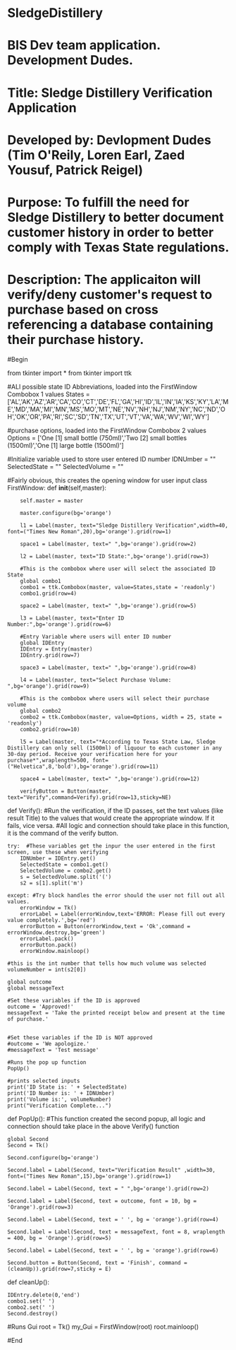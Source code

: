 # SledgeDistillery
# BIS Dev team application. Development Dudes. 
# Title: Sledge Distillery Verification Application
# Developed by: Devlopment Dudes (Tim O'Reily, Loren Earl, Zaed Yousuf, Patrick Reigel)

# Purpose: To fulfill the need for Sledge Distillery to better document customer history in order to better comply with Texas State regulations. 

# Description: The applicaiton will verify/deny customer's request to purchase based on cross referencing a database containing their purchase history. 
#Begin

from tkinter import *
from tkinter import ttk


#ALl possible state ID Abbreviations, loaded into the FirstWindow Combobox 1 values
States = ['AL','AK','AZ','AR','CA','CO','CT','DE','FL','GA','HI','ID','IL','IN','IA','KS','KY','LA','ME','MD','MA','MI','MN','MS','MO','MT','NE','NV','NH','NJ','NM','NY','NC','ND','OH','OK','OR','PA','RI','SC','SD','TN','TX','UT','VT','VA','WA','WV','WI','WY']

#purchase options, loaded into the FirstWindow Combobox 2 values
Options = ['One [1] small bottle (750ml)','Two [2] small bottles (1500ml)','One [1] large bottle (1500ml)']

#Initialize variable used to store user entered ID number
IDNUmber = ""
SelectedState = ""
SelectedVolume = ""

#Fairly obvious, this creates the opening window for user input
class FirstWindow:
    def __init__(self,master):
        
        self.master = master
        
        master.configure(bg='orange')

        l1 = Label(master, text="Sledge Distillery Verification",width=40, font=("Times New Roman",20),bg='orange').grid(row=1)

        space1 = Label(master, text=" ",bg='orange').grid(row=2)

        l2 = Label(master, text="ID State:",bg='orange').grid(row=3)

        #This is the combobox where user will select the associated ID State
        global combo1
        combo1 = ttk.Combobox(master, value=States,state = 'readonly')
        combo1.grid(row=4)

        space2 = Label(master, text=" ",bg='orange').grid(row=5)
         
        l3 = Label(master, text="Enter ID Number:",bg='orange').grid(row=6)

        #Entry Variable where users will enter ID number
        global IDEntry
        IDEntry = Entry(master)
        IDEntry.grid(row=7)

        space3 = Label(master, text=" ",bg='orange').grid(row=8)

        l4 = Label(master, text="Select Purchase Volume: ",bg='orange').grid(row=9)

        #This is the combobox where users will select their purchase volume
        global combo2
        combo2 = ttk.Combobox(master, value=Options, width = 25, state = 'readonly')
        combo2.grid(row=10)

        l5 = Label(master, text="*According to Texas State Law, Sledge Distillery can only sell (1500ml) of liquour to each customer in any 30-day period. Receive your verification here for your purchase*",wraplength=500, font=("Helvetica",8,'bold'),bg='orange').grid(row=11)

        space4 = Label(master, text=" ",bg='orange').grid(row=12)

        verifyButton = Button(master, text="Verify",command=Verify).grid(row=13,sticky=NE)
       
        

def Verify():
    #Run the verification, if the ID passes, set the text values (like result Title) to the values that would create the appropriate window. If it fails, vice versa.
    #All logic and connection should take place in this function, it is the command of the verify button. 
    
   
    try:  #These variables get the inpur the user entered in the first screen, use these when verifying 
        IDNUmber = IDEntry.get()
        SelectedState = combo1.get()
        SelectedVolume = combo2.get()
        s = SelectedVolume.split('(')
        s2 = s[1].split('m')
    
    except: #Try block handles the error should the user not fill out all values. 
        errorWindow = Tk()
        errorLabel = Label(errorWindow,text='ERROR: Please fill out every value completely.',bg='red')
        errorButton = Button(errorWindow,text = 'Ok',command = errorWindow.destroy,bg='green')
        errorLabel.pack()
        errorButton.pack()
        errorWindow.mainloop()

    #this is the int number that tells how much volume was selected
    volumeNumber = int(s2[0])

    global outcome
    global messageText

    #Set these variables if the ID is approved
    outcome = 'Approved!'
    messageText = 'Take the printed receipt below and present at the time of purchase.'


    #Set these variables if the ID is NOT approved
    #outcome = 'We apologize.'
    #messageText = 'Test message'

    #Runs the pop up function
    PopUp()
    
    #prints selected inputs
    print('ID State is: ' + SelectedState)
    print('ID Number is: ' + IDNUmber)
    print('Volume is:', volumeNumber)
    print("Verification Complete...")




def PopUp(): #This function created the second popup, all logic and connection should take place in the above Verify() function
    
    global Second
    Second = Tk()

    Second.configure(bg='orange')

    Second.label = Label(Second, text="Verification Result" ,width=30, font=("Times New Roman",15),bg='orange').grid(row=1)

    Second.label = Label(Second, text = " ",bg='orange').grid(row=2)

    Second.label = Label(Second, text = outcome, font = 10, bg = 'Orange').grid(row=3)

    Second.label = Label(Second, text = ' ', bg = 'orange').grid(row=4)

    Second.label = Label(Second, text = messageText, font = 8, wraplength = 400, bg = 'Orange').grid(row=5)

    Second.label = Label(Second, text = ' ', bg = 'orange').grid(row=6)

    Second.button = Button(Second, text = 'Finish', command = (cleanUp)).grid(row=7,sticky = E)


   

def cleanUp():
    
    IDEntry.delete(0,'end')
    combo1.set(' ')
    combo2.set(' ')
    Second.destroy()

#Runs Gui
root = Tk()
my_Gui = FirstWindow(root)
root.mainloop()
 

#End
